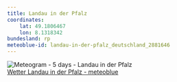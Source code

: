```yaml
---
title: Landau in der Pfalz
coordinates:
    lat: 49.1806467
    lon: 8.1318342
bundesland: rp
meteoblue-id: landau-in-der-pfalz_deutschland_2881646
---
```

<img src="//my.meteoblue.com/visimage/meteogram_web?look=KILOMETER_PER_HOUR%2CCELSIUS%2CMILLIMETER&apikey=5838a18e295d&temperature=C&windspeed=kmh&precipitationamount=mm&winddirection=3char&city=Landau+in+der+Pfalz&iso2=de&lat=49.198399&lon=8.116920&asl=144&tz=Europe%2FBerlin&lang=de&sig=1c43a9d00fc4eb6677eed5f4894443f5" srcset="//my.meteoblue.com/visimage/meteogram_web_hd?look=KILOMETER_PER_HOUR%2CCELSIUS%2CMILLIMETER&apikey=5838a18e295d&temperature=C&windspeed=kmh&precipitationamount=mm&winddirection=3char&city=Landau+in+der+Pfalz&iso2=de&lat=49.198399&lon=8.116920&asl=144&tz=Europe%2FBerlin&lang=de&sig=0b60c1de828eabe40de97b318fff42e5 1.4x" alt="Meteogram - 5 days - Landau in der Pfalz"><a href="https://www.meteoblue.com/de/wetter/woche/landau-in-der-pfalz_deutschland_2881646" target="_blank" style="display: block;">Wetter Landau in der Pfalz - meteoblue</a>